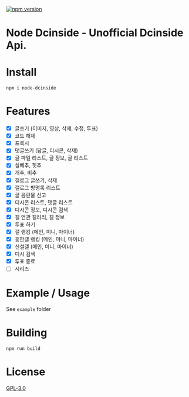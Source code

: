 [![npm version](https://img.shields.io/npm/v/node-dcinside.svg)](https://npmjs.org/package/node-dcinside)

# Node Dcinside - Unofficial Dcinside Api.

# Install

`npm i node-dcinside`

# Features
- [x] 글쓰기 (이미지, 영상, 삭제, 수정, 투표)
- [x] 코드 해제
- [x] 프록시
- [x] 댓글쓰기 (답글, 디시콘, 삭제)
- [x] 글 파일 리스트, 글 정보, 글 리스트
- [x] 실베추, 힛추
- [x] 개추, 비추
- [x] 갤로그 글쓰기, 삭제
- [x] 갤로그 방명록 리스트
- [x] 글 음란물 신고
- [x] 디시콘 리스트, 댓글 리스트
- [x] 디시콘 정보, 디시콘 검색
- [x] 갤 연관 갤러리, 갤 정보
- [x] 투표 하기
- [x] 갤 랭킹 (메인, 미니, 마이너)
- [x] 흥한갤 랭킹 (메인, 미니, 마이너)
- [x] 신설갤 (메인, 미니, 마이너)
- [x] 디시 검색
- [x] 투표 종료
- [ ] 시리즈

# Example / Usage

See `example` folder

# Building

`npm run build`

# License

[GPL-3.0](https://github.com/aitestai/node-dcinside/blob/main/LICENSE)